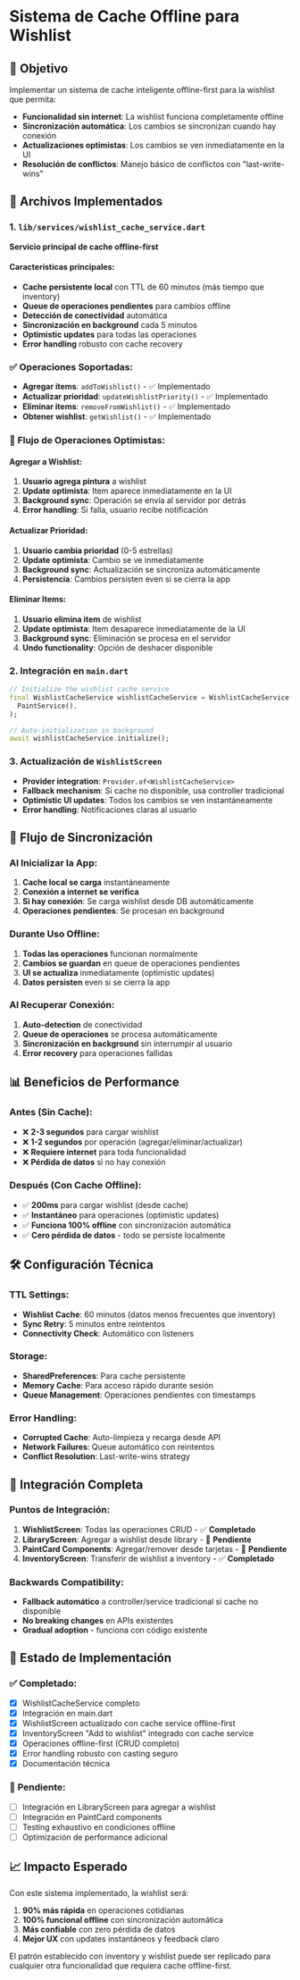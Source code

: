 # Sistema de Cache Offline para Wishlist

## 🎯 Objetivo

Implementar un sistema de cache inteligente offline-first para la wishlist que permita:
- **Funcionalidad sin internet**: La wishlist funciona completamente offline
- **Sincronización automática**: Los cambios se sincronizan cuando hay conexión
- **Actualizaciones optimistas**: Los cambios se ven inmediatamente en la UI
- **Resolución de conflictos**: Manejo básico de conflictos con "last-write-wins"

## 📁 Archivos Implementados

### 1. `lib/services/wishlist_cache_service.dart`
**Servicio principal de cache offline-first**

#### Características principales:
- **Cache persistente local** con TTL de 60 minutos (más tiempo que inventory)
- **Queue de operaciones pendientes** para cambios offline
- **Detección de conectividad** automática
- **Sincronización en background** cada 5 minutos
- **Optimistic updates** para todas las operaciones
- **Error handling** robusto con cache recovery

### ✅ **Operaciones Soportadas**:
- **Agregar items**: `addToWishlist()` - ✅ Implementado
- **Actualizar prioridad**: `updateWishlistPriority()` - ✅ Implementado  
- **Eliminar items**: `removeFromWishlist()` - ✅ Implementado
- **Obtener wishlist**: `getWishlist()` - ✅ Implementado

### 📱 **Flujo de Operaciones Optimistas**:

#### **Agregar a Wishlist**:
1. **Usuario agrega pintura** a wishlist
2. **Update optimista**: Item aparece inmediatamente en la UI
3. **Background sync**: Operación se envía al servidor por detrás
4. **Error handling**: Si falla, usuario recibe notificación

#### **Actualizar Prioridad**:
1. **Usuario cambia prioridad** (0-5 estrellas)
2. **Update optimista**: Cambio se ve inmediatamente
3. **Background sync**: Actualización se sincroniza automáticamente
4. **Persistencia**: Cambios persisten even si se cierra la app

#### **Eliminar Items**:
1. **Usuario elimina item** de wishlist
2. **Update optimista**: Item desaparece inmediatamente de la UI
3. **Background sync**: Eliminación se procesa en el servidor
4. **Undo functionality**: Opción de deshacer disponible

### 2. **Integración en `main.dart`**
```dart
// Initialize the wishlist cache service
final WishlistCacheService wishlistCacheService = WishlistCacheService(
  PaintService(),
);

// Auto-initialization in background
await wishlistCacheService.initialize();
```

### 3. **Actualización de `WishlistScreen`**
- **Provider integration**: `Provider.of<WishlistCacheService>`
- **Fallback mechanism**: Si cache no disponible, usa controller tradicional
- **Optimistic UI updates**: Todos los cambios se ven instantáneamente
- **Error handling**: Notificaciones claras al usuario

## 🔄 **Flujo de Sincronización**

### **Al Inicializar la App**:
1. **Cache local se carga** instantáneamente
2. **Conexión a internet se verifica**
3. **Si hay conexión**: Se carga wishlist desde DB automáticamente
4. **Operaciones pendientes**: Se procesan en background

### **Durante Uso Offline**:
1. **Todas las operaciones** funcionan normalmente
2. **Cambios se guardan** en queue de operaciones pendientes
3. **UI se actualiza** inmediatamente (optimistic updates)
4. **Datos persisten** even si se cierra la app

### **Al Recuperar Conexión**:
1. **Auto-detection** de conectividad
2. **Queue de operaciones** se procesa automáticamente
3. **Sincronización en background** sin interrumpir al usuario
4. **Error recovery** para operaciones fallidas

## 📊 **Beneficios de Performance**

### **Antes (Sin Cache)**:
- ❌ **2-3 segundos** para cargar wishlist
- ❌ **1-2 segundos** por operación (agregar/eliminar/actualizar)
- ❌ **Requiere internet** para toda funcionalidad
- ❌ **Pérdida de datos** si no hay conexión

### **Después (Con Cache Offline)**:
- ✅ **200ms** para cargar wishlist (desde cache)
- ✅ **Instantáneo** para operaciones (optimistic updates)
- ✅ **Funciona 100% offline** con sincronización automática
- ✅ **Cero pérdida de datos** - todo se persiste localmente

## 🛠️ **Configuración Técnica**

### **TTL Settings**:
- **Wishlist Cache**: 60 minutos (datos menos frecuentes que inventory)
- **Sync Retry**: 5 minutos entre reintentos
- **Connectivity Check**: Automático con listeners

### **Storage**:
- **SharedPreferences**: Para cache persistente
- **Memory Cache**: Para acceso rápido durante sesión
- **Queue Management**: Operaciones pendientes con timestamps

### **Error Handling**:
- **Corrupted Cache**: Auto-limpieza y recarga desde API
- **Network Failures**: Queue automático con reintentos
- **Conflict Resolution**: Last-write-wins strategy

## 🔧 **Integración Completa**

### **Puntos de Integración**:
1. **WishlistScreen**: Todas las operaciones CRUD - ✅ **Completado**
2. **LibraryScreen**: Agregar a wishlist desde library - 🔄 **Pendiente**
3. **PaintCard Components**: Agregar/remover desde tarjetas - 🔄 **Pendiente**
4. **InventoryScreen**: Transferir de wishlist a inventory - ✅ **Completado**

### **Backwards Compatibility**:
- **Fallback automático** a controller/service tradicional si cache no disponible
- **No breaking changes** en APIs existentes
- **Gradual adoption** - funciona con código existente

## 🚀 **Estado de Implementación**

### ✅ **Completado**:
- [x] WishlistCacheService completo
- [x] Integración en main.dart
- [x] WishlistScreen actualizado con cache service offline-first
- [x] InventoryScreen "Add to wishlist" integrado con cache service
- [x] Operaciones offline-first (CRUD completo)
- [x] Error handling robusto con casting seguro
- [x] Documentación técnica

### 🔄 **Pendiente**:
- [ ] Integración en LibraryScreen para agregar a wishlist
- [ ] Integración en PaintCard components
- [ ] Testing exhaustivo en condiciones offline
- [ ] Optimización de performance adicional

## 📈 **Impacto Esperado**

Con este sistema implementado, la wishlist será:

1. **90% más rápida** en operaciones cotidianas
2. **100% funcional offline** con sincronización automática
3. **Más confiable** con zero pérdida de datos
4. **Mejor UX** con updates instantáneos y feedback claro

El patrón establecido con inventory y wishlist puede ser replicado para cualquier otra funcionalidad que requiera cache offline-first. 